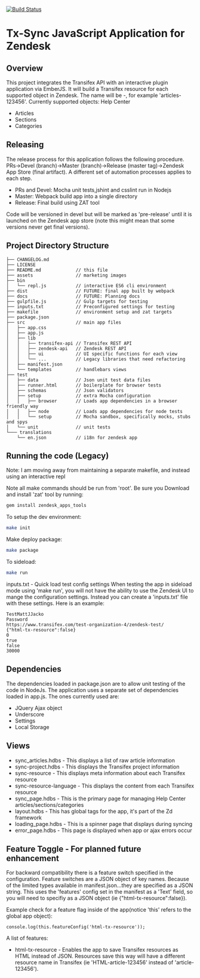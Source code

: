 [![Build Status](https://travis-ci.org/transifex/transifex-sync-zendesk.svg)](https://travis-ci.org/transifex/transifex-sync-zendesk)

Tx-Sync JavaScript Application for Zendesk
==================

## Overview
This project integrates the Transifex API with an interactive plugin application via EmberJS.  It will build a Transifex resource for each supported object in Zendesk.  The name will be <object type>-<Zendesk id>, for example 'articles-123456'.
Currently supported objects:
Help Center
- Articles
- Sections
- Categories


## Releasing

The release process for this application follows the following procedure. PRs->Devel (branch)->Master (branch)->Release (master tag)->Zendesk App Store (final artifact).
A different set of automation processes applies to each step.
- PRs and Devel: Mocha unit tests,jshint and csslint run in Nodejs
- Master: Webpack build app into a single directory
- Release: Final build using ZAT tool

Code will be versioned in devel but will be marked as 'pre-release' until it is launched on the Zendesk app store (note this might mean that some versions never get final versions).


## Project Directory Structure
```
├── CHANGELOG.md
├── LICENSE
├── README.md             // this file
├── assets                // marketing images
├── bin
│   └── repl.js           // interactive ES6 cli environment
├── dist                  // FUTURE: final app built by webpack
├── docs                  // FUTURE: Planning docs
├── gulpfile.js           // Gulp targets for testing
├── inputs.txt            // Preconfigured settings for testing
├── makefile              // environment setup and zat targets
├── package.json
├── src                   // main app files
│   ├── app.css
│   ├── app.js
│   ├── lib
│   │   ├── transifex-api // Transifex REST API
│   │   ├── zendesk-api   // Zendesk REST API
│   │   ├── ui            // UI specific functions for each view
│   │   └── ...           // Legacy libraries that need refactoring
│   ├── manifest.json
│   └── templates         // handlebars views
├── test
│   ├── data              // Json unit test data files
│   ├── runner.html       // boilerplate for browser tests
│   ├── schemas           // Json validators
│   ├── setup             // extra Mocha configuration
│   │   ├── browser       // Loads app dependencies in a browser friendly way
│   │   ├── node          // Loads app dependencies for node tests
│   │   └── setup         // Mocha sandbox, specifically mocks, stubs and spys
│   └── unit              // unit tests
└─── translations
    └── en.json           // i18n for zendesk app
```


## Running the code (Legacy)

Note: I am moving away from maintaining a separate makefile, and instead using an interactive repl

Note all make commands should be run from 'root'.
Be sure you Download and install 'zat' tool by running:
```bash
gem install zendesk_apps_tools
```

To setup the dev environment:
```bash
make init
```

Make deploy package:
```bash
make package
```

To sideload:
```bash
make run
```

inputs.txt - Quick load test config settings
When testing the app in sideload mode using 'make run', you will not have the ability to use the Zendesk UI to mange the configuration settings.  Instead you can create a 'inputs.txt' file with these settings.
Here is an example:
```
TestMattJJacko
Password
https://www.transifex.com/test-organization-4/zendesk-test/
{"html-tx-resource":false}
0
true
false
30000
```

## Dependencies

The dependencies loaded in package.json are to allow unit testing of the code in NodeJs.
The application uses a separate set of dependencies loaded in app.js.  The ones currently used are:
- JQuery Ajax object
- Underscore
- Settings
- Local Storage

## Views
- sync_articles.hdbs - This displays a list of raw article information
- sync-project.hdbs - This displays the Transifex project information
- sync-resource - This displays meta information about each Transifex resource
- sync-resource-language - This displays the content from each Transifex resource
- sync_page.hdbs - This is the primary page for managing Help Center articles/sections/categories
- layout.hdbs - This has global tags for the app, it's part of the Zd framework
- loading_page.hdbs - This is a spinner page that displays during syncing
- error_page.hdbs - This page is displayed when app or ajax errors occur

## Feature Toggle - For planned future enhancement

For backward compatibility there is a feature switch specified in the configuration. Feature switches are a JSON object of key names.  Because of the limited types available in manifest.json...they are specified as a JSON string.
This uses the 'features' config set in the manifest as a 'Text' field, so you will need to specifiy as a JSON object (ie {"html-tx-resource":false}).

Example check for a feature flag inside of the app(notice 'this' refers to the global app object):
```
console.log(this.featureConfig('html-tx-resource'));
```

A list of features:
- html-tx-resource - Enables the app to save Transifex resources as HTML instead of JSON.  Resources save this way will have a different resource name in Transifex (ie 'HTML-article-123456' instead of 'article-123456').
